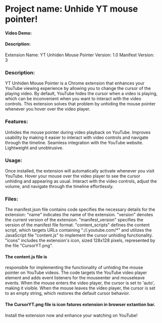 # Project name:  Unhide YT mouse pointer!
#### Video Demo:  <URL HERE>
#### Description:
<!--README.md file should be:
- minimally multiple paragraphs in length, 
- explain what your project is, 

- what each of the files you wrote for the project contains and does, 
- if you debated certain design choices, explaining why you made them. 
. -->
Extension Name: YT Unhiden Mouse Pointer
Version: 1.0
Manifest Version: 3

### Description:
YT Unhiden Mouse Pointer is a Chrome extension that enhances your YouTube viewing experience by allowing you to change the cursor of the playing video. By default, YouTube hides the cursor when a video is playing, which can be inconvenient when you want to interact with the video controls. This extension solves that problem by unhiding the mouse pointer whenever you hover over the video player.

### Features:
Unhides the mouse pointer during video playback on YouTube.
Improves usability by making it easier to interact with video controls and navigate through the timeline.
Seamless integration with the YouTube website.
Lightweight and unobtrusive.

### Usage:
Once installed, the extension will automatically activate whenever you visit YouTube.
Hover your mouse over the video player to see the cursor unhiding and appearing as usual.
Interact with the video controls, adjust the volume, and navigate through the timeline effortlessly.

### Files:
The manifest.json file contains code specifies the necessary details for the extension:
"name" indicates the name of the extension.
"version" denotes the current version of the extension.
"manifest_version" specifies the version of the manifest file format.
"content_scripts" defines the content script, which targets URLs containing "://.youtube.com/*" and utilizes the JavaScript file "content.js" to implement the cursor unhiding functionality.
"icons" includes the extension's icon, sized 128x128 pixels, represented by the file "CursorYT.png".
#### The content.js file is 
responsible for implementing the functionality of unhiding the mouse pointer on YouTube videos. The code targets the YouTube video player element and adds event listeners for the mouseenter and mouseleave events. When the mouse enters the video player, the cursor is set to 'auto', making it visible. When the mouse leaves the video player, the cursor is set to an empty string, which restores the default cursor behavior.
#### The CursorYT.png file is icon  fatures extension in browser extantion bar.

Install the extension now and enhance your watching on YouTube!
